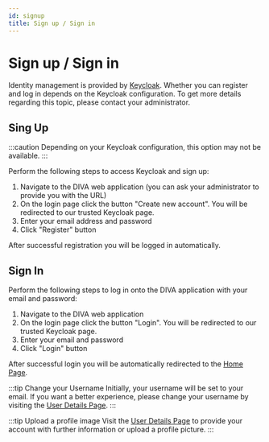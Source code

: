 ```yaml
---
id: signup
title: Sign up / Sign in
---
```


# Sign up / Sign in

Identity management is provided by [Keycloak](https://www.keycloak.org/).
Whether you can register and log in depends on the Keycloak configuration.
To get more details regarding this topic, please contact your administrator.

## Sing Up

:::caution
Depending on your Keycloak configuration, this option may not be available.
:::

Perform the following steps to access Keycloak and sign up:

1. Navigate to the DIVA web application (you can ask your administrator to provide you with the URL)
2. On the login page click the button "Create new account". You will be redirected to our trusted Keycloak page.
3. Enter your email address and password
4. Click "Register" button

<!-- <div class="flex-col sm:flex-row flex justify-center">
    <img class="rounded-lg w-full sm:w-1/2" :src="$withBase('/assets/screenshots/login.png')" alt="DIVA login">
    <img class="rounded-lg w-full sm:w-1/2" :src="$withBase('/assets/screenshots/keycloak/keycloak_register.png')" width="50%" alt="DIVA Register">
</div> -->

After successful registration you will be logged in automatically.

## Sign In

Perform the following steps to log in onto the DIVA application with your email and password:

1. Navigate to the DIVA web application
2. On the login page click the button "Login". You will be redirected to our trusted Keycloak page.
3. Enter your email and password
4. Click "Login" button

<!-- <div class="flex-col sm:flex-row flex justify-center">
    <img class="rounded-lg w-full sm:w-1/2" :src="$withBase('/assets/screenshots/login.png')" alt="DIVA login">
    <img class="rounded-lg w-full sm:w-1/2" :src="$withBase('/assets/screenshots/keycloak/keycloak_signin.png')" width="50%" alt="DIVA Login">
</div> -->

After successful login you will be automatically redirected to the [Home Page](./home.md).

:::tip Change your Username
Initially, your username will be set to your email.
If you want a better experience, please change your username by visiting the [User Details Page](./user.md).
:::

:::tip Upload a profile image
Visit the [User Details Page](./user.md) to provide your account with further information or upload a profile picture.
:::
